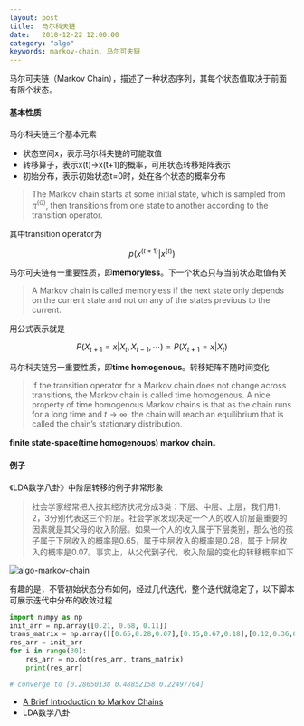 ```yaml
---
layout: post
title:  马尔科夫链
date:   2018-12-22 12:00:00
category: "algo"
keywords: markov-chain, 马尔可夫链
---
```


马尔可夫链（Markov Chain），描述了一种状态序列，其每个状态值取决于前面有限个状态。  


#### 基本性质

马尔科夫链三个基本元素

+ 状态空间x，表示马尔科夫链的可能取值
+ 转移算子，表示x(t)->x(t+1)的概率，可用状态转移矩阵表示
+ 初始分布，表示初始状态t=0时，处在各个状态的概率分布

> The Markov chain starts at some initial state, which is sampled from $\pi^{(0)}$, then transitions from one state to another according to the transition operator.

其中transition operator为

$$p(x^{(t+1)} | x^{(t)})$$

马尔可夫链有一重要性质，即**memoryless**。下一个状态只与当前状态取值有关

> A Markov chain is called memoryless if the next state only depends on the current state and not on any of the states previous to the current.

用公式表示就是

$$P(X_{t+1}=x|X_t, X_{t-1}, \cdots) =P(X_{t+1}=x|X_t)$$

马尔科夫链另一重要性质，即**time homogenous**。转移矩阵不随时间变化

> If the transition operator for a Markov chain does not change across transitions, the Markov chain is called time homogenous.  A nice property of time homogenous Markov chains is that as the chain runs for a long time and $t \rightarrow \infty$, the chain will reach an equilibrium that is called the chain’s stationary distribution.

**finite state-space(time homogenouos) markov chain**。

#### 例子

《LDA数学八卦》中阶层转移的例子非常形象

> 社会学家经常把人按其经济状况分成3类：下层、中层、上层，我们用1，2，3分别代表这三个阶层。社会学家发现决定一个人的收入阶层最重要的因素就是其父母的收入阶层。如果一个人的收入属于下层类别，那么他的孩子属于下层收入的概率是0.65，属于中层收入的概率是0.28，属于上层收入的概率是0.07。事实上，从父代到子代，收入阶层的变化的转移概率如下

![algo-markov-chain](https://images-1256734305.cos.ap-beijing.myqcloud.com/algo-markov-chain.png)

有趣的是，不管初始状态分布如何，经过几代迭代，整个迭代就稳定了，以下脚本可展示迭代中分布的收敛过程

```python
import numpy as np
init_arr = np.array([0.21, 0.68, 0.11])
trans_matrix = np.array([[0.65,0.28,0.07],[0.15,0.67,0.18],[0.12,0.36,0.52]])
res_arr = init_arr
for i in range(30):
	res_arr = np.dot(res_arr, trans_matrix)
	print(res_arr)

# converge to [0.28650138 0.48852158 0.22497704]
```

+ [A Brief Introduction to Markov Chains](https://theclevermachine.wordpress.com/2012/09/24/a-brief-introduction-to-markov-chains/)
+ LDA数学八卦


